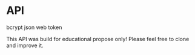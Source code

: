 # API

bcrypt
json web token

This API was build for educational propose only! Please feel free to clone and improve it.
